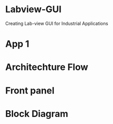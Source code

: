 # Labview-GUI
Creating Lab-view GUI for Industrial Applications


# App 1 

# Architechture Flow


# Front panel 



# Block Diagram
